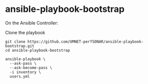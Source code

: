 # ansible-playbook-bootstrap

On the Ansible Controller:

Clone the playbook

```
git clone https://github.com/UMNET-perfSONAR/ansible-playbook-bootstrap.git
cd ansible-playbook-bootstrap
```

```
ansible-playbook \
  --ask-pass \
  --ask-become-pass \
  -i inventory \
  users.yml
```
